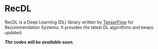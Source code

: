 # RecDL

RecDL is a Deep Learning (DL) library written by [TensorFlow](https://www.tensorflow.org) for Recommendation Systems. It provides the latest DL algorithms and keeps updated.

***The codes will be available soon.***
